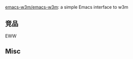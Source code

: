 



[emacs-w3m/emacs-w3m](https://github.com/emacs-w3m/emacs-w3m): a simple Emacs interface to w3m



## 竞品


EWW



## Misc




